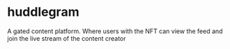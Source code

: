 # huddlegram
A gated content platform. Where users with the NFT can view the feed and join the live stream of the content creator
